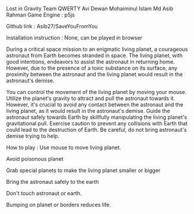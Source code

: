 Lost in Gravity
Team QWERTY
 Avi Dewan
Mohaiminul Islam
Md Asib Rahman 
Game Engine : p5js

Github link : Asib27/SaveYouFromYou

Installation instruction  :  None, can be played in browser


During a critical space mission to an enigmatic living planet, a courageous astronaut from Earth becomes stranded in space. The living planet, with good intentions, endeavors to assist the astronaut in returning home. However, due to the presence of a toxic substance on its surface, any proximity between the astronaut and the living planet would result in the astronaut's demise. 

You can control the movement of the living planet by moving your mouse. Utilize the planet's gravity to attract and pull the astronaut towards it. However, it's crucial to avoid any contact between the astronaut and the living planet, as it would result in the astronaut's demise. Guide the astronaut safely towards Earth by skillfully manipulating the living planet's gravitational pull. Exercise caution to prevent any collisions with Earth that could lead to the destruction of Earth.  Be careful, do not bring astronaut's demise trying to help.


How to play : 
Use mouse to move living planet.

Avoid poisonous planet

Grab special planets to make the living planet smaller or bigger

Bring the astronaut safely to the earth

Don't touch astronaut or  earth.

Bumping on planet or borders reduces life.

